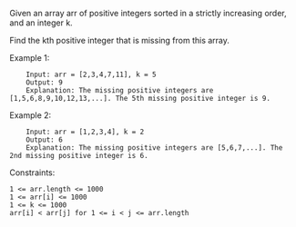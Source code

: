 Given an array arr of positive integers sorted in a strictly increasing order, and an integer k.

Find the kth positive integer that is missing from this array.

Example 1:

        Input: arr = [2,3,4,7,11], k = 5
        Output: 9
        Explanation: The missing positive integers are [1,5,6,8,9,10,12,13,...]. The 5th missing positive integer is 9.

Example 2:

        Input: arr = [1,2,3,4], k = 2
        Output: 6
        Explanation: The missing positive integers are [5,6,7,...]. The 2nd missing positive integer is 6.

Constraints:

    1 <= arr.length <= 1000
    1 <= arr[i] <= 1000
    1 <= k <= 1000
    arr[i] < arr[j] for 1 <= i < j <= arr.length
